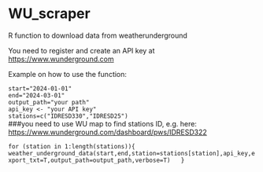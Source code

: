 # WU_scraper
R function to download data from weatherunderground

You need to register and create an API key at https://www.wunderground.com

Example on how to use the function:

`start="2024-01-01"`  
`end="2024-03-01"`  
`output_path="your path"`  
`api_key <- "your API key"`     
`stations=c("IDRESD330","IDRESD25")`    
###you need to use WU map to find stations ID, e.g. here: https://www.wunderground.com/dashboard/pws/IDRESD322

 `for (station in 1:length(stations)){
   weather_underground_data(start,end,station=stations[station],api_key,export_txt=T,output_path=output_path,verbose=T)  
   }  
 `
  



